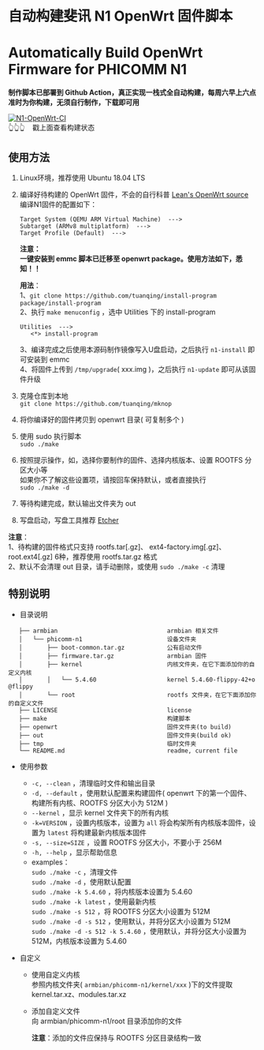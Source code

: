 # 自动构建斐讯 N1 OpenWrt 固件脚本
# Automatically Build OpenWrt Firmware for PHICOMM N1

**制作脚本已部署到 Github Action，真正实现一栈式全自动构建，每周六早上六点准时为你构建，无须自行制作，下载即可用**

[![N1-OpenWrt-CI](https://github.com/tuanqing/mknop/workflows/N1-OpenWrt-CI/badge.svg?branch=master)](https://github.com/tuanqing/mknop/actions)  
 👆👆👆&nbsp; &nbsp; 戳上面查看构建状态

## 使用方法

1. Linux环境，推荐使用 Ubuntu 18.04 LTS
2. 编译好待构建的 OpenWrt 固件，不会的自行科普 [Lean's OpenWrt source](https://github.com/coolsnowwolf/lede "Lean's OpenWrt source")  
   编译N1固件的配置如下：
   ``` 
   Target System (QEMU ARM Virtual Machine)  --->
   Subtarget (ARMv8 multiplatform)  --->
   Target Profile (Default)  --->
   ```

   **注意：  
   一键安装到 emmc 脚本已迁移至 openwrt package。使用方法如下，悉知！！**

   **用法**：  
   1、`git clone https://github.com/tuanqing/install-program package/install-program`  
   2、执行 `make menuconfig` ，选中 Utilities 下的 install-program
      ``` 
      Utilities  --->  
         <*> install-program
      ```
   3、编译完成之后使用本源码制作镜像写入U盘启动，之后执行 `n1-install` 即可安装到 emmc  
   4、将固件上传到 `/tmp/upgrade`( xxx.img )，之后执行 `n1-update` 即可从该固件升级

3. 克隆仓库到本地  
   `git clone https://github.com/tuanqing/mknop` 
4. 将你编译好的固件拷贝到 openwrt 目录( 可复制多个 )
5. 使用 sudo 执行脚本  
   `sudo ./make` 
6. 按照提示操作，如，选择你要制作的固件、选择内核版本、设置 ROOTFS 分区大小等  
   如果你不了解这些设置项，请按回车保持默认，或者直接执行  
   `sudo ./make -d` 
7. 等待构建完成，默认输出文件夹为 out
8. 写盘启动，写盘工具推荐 [Etcher](https://www.balena.io/etcher/)

**注意**：  
1、待构建的固件格式只支持 rootfs.tar[.gz]、 ext4-factory.img[.gz]、root.ext4[.gz] 6种，推荐使用 rootfs.tar.gz 格式  
2、默认不会清理 out 目录，请手动删除，或使用 `sudo ./make -c` 清理

## 特别说明

* 目录说明
``` 
   ├── armbian                               armbian 相关文件
   │   └── phicomm-n1                        设备文件夹
   │       ├── boot-common.tar.gz            公有启动文件
   │       ├── firmware.tar.gz               armbian 固件
   │       ├── kernel                        内核文件夹，在它下面添加你的自定义内核
   │       │   └── 5.4.60                    kernel 5.4.60-flippy-42+o @flippy
   │       └── root                          rootfs 文件夹，在它下面添加你的自定义文件
   ├── LICENSE                               license
   ├── make                                  构建脚本
   ├── openwrt                               固件文件夹(to build)
   ├── out                                   固件文件夹(build ok)
   ├── tmp                                   临时文件夹
   └── README.md                             readme, current file
```

* 使用参数
   * `-c, --clean` ，清理临时文件和输出目录
   * `-d, --default` ，使用默认配置来构建固件( openwrt 下的第一个固件、构建所有内核、ROOTFS 分区大小为 512M )
   * `--kernel` ，显示 kernel 文件夹下的所有内核
   * `-k=VERSION` ，设置内核版本，设置为 `all` 将会构架所有内核版本固件，设置为 `latest` 将构建最新内核版本固件
   * `-s, --size=SIZE` ，设置 ROOTFS 分区大小，不要小于 256M
   * `-h, --help` ，显示帮助信息
   * examples：  
      `sudo ./make -c` ，清理文件  
      `sudo ./make -d` ，使用默认配置  
      `sudo ./make -k 5.4.60` ，将内核版本设置为 5.4.60  
      `sudo ./make -k latest` ，使用最新内核  
      `sudo ./make -s 512` ，将 ROOTFS 分区大小设置为 512M  
      `sudo ./make -d -s 512` ，使用默认，并将分区大小设置为 512M  
      `sudo ./make -d -s 512 -k 5.4.60` ，使用默认，并将分区大小设置为 512M，内核版本设置为 5.4.60

* 自定义
   * 使用自定义内核  
     参照内核文件夹( `armbian/phicomm-n1/kernel/xxx` )下的文件提取 kernel.tar.xz、modules.tar.xz

   * 添加自定义文件  
      向 armbian/phicomm-n1/root 目录添加你的文件

      **注意**：添加的文件应保持与 ROOTFS 分区目录结构一致
